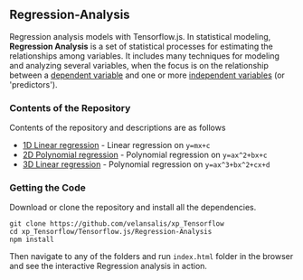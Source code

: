 ## Regression-Analysis

Regression analysis models with Tensorflow.js. In statistical modeling, **Regression Analysis** is a set of statistical processes for estimating the relationships among variables. It includes many techniques for modeling and analyzing several variables, when the focus is on the relationship between a [dependent variable](https://en.wikipedia.org/wiki/Dependent_variable "Dependent variable") and one or more [independent variables](https://en.wikipedia.org/wiki/Independent_variable "Independent variable") (or 'predictors').

### Contents of the Repository

Contents of the repository and descriptions are as follows

- [1D Linear regression](https://en.wikipedia.org/wiki/Linear_regression) - Linear regression on `y=mx+c`
- [2D Polynomial regression](https://en.wikipedia.org/wiki/Polynomial_regression) - Polynomial regression on `y=ax^2+bx+c`
- [3D Linear regression](https://en.wikipedia.org/wiki/Polynomial_regression) - Polynomial regression on `y=ax^3+bx^2+cx+d`

### Getting the Code

Download or clone the repository and install all the dependencies.

```
git clone https://github.com/velansalis/xp_Tensorflow
cd xp_Tensorflow/Tensorflow.js/Regression-Analysis
npm install
```

Then navigate to any of the folders and run `index.html` folder in the browser and see the interactive Regression analysis in action.
